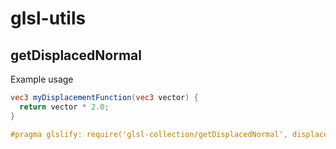 # glsl-utils

## getDisplacedNormal

Example usage

```glsl
vec3 myDisplacementFunction(vec3 vector) {
  return vector * 2.0;
}

#pragma glslify: require('glsl-collection/getDisplacedNormal', displace = myDisplacementFunction)
```
